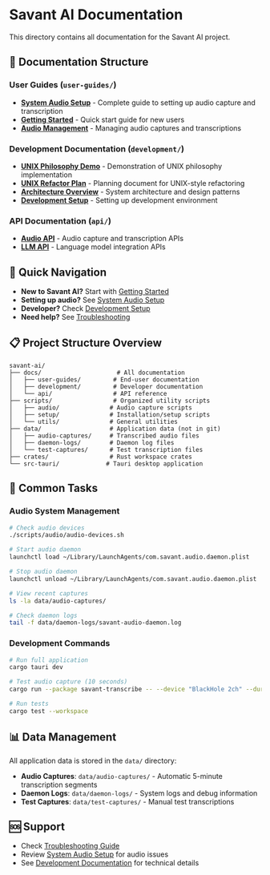 # Savant AI Documentation

This directory contains all documentation for the Savant AI project.

## 📁 Documentation Structure

### User Guides (`user-guides/`)
- **[System Audio Setup](user-guides/SYSTEM_AUDIO_SETUP.md)** - Complete guide to setting up audio capture and transcription
- **[Getting Started](user-guides/GETTING_STARTED.md)** - Quick start guide for new users
- **[Audio Management](user-guides/AUDIO_MANAGEMENT.md)** - Managing audio captures and transcriptions

### Development Documentation (`development/`)
- **[UNIX Philosophy Demo](development/UNIX_PHILOSOPHY_DEMO.md)** - Demonstration of UNIX philosophy implementation
- **[UNIX Refactor Plan](development/UNIX_REFACTOR_PLAN.md)** - Planning document for UNIX-style refactoring
- **[Architecture Overview](development/ARCHITECTURE.md)** - System architecture and design patterns
- **[Development Setup](development/DEVELOPMENT.md)** - Setting up development environment

### API Documentation (`api/`)
- **[Audio API](api/AUDIO_API.md)** - Audio capture and transcription APIs
- **[LLM API](api/LLM_API.md)** - Language model integration APIs

## 🚀 Quick Navigation

- **New to Savant AI?** Start with [Getting Started](user-guides/GETTING_STARTED.md)
- **Setting up audio?** See [System Audio Setup](user-guides/SYSTEM_AUDIO_SETUP.md)
- **Developer?** Check [Development Setup](development/DEVELOPMENT.md)
- **Need help?** See [Troubleshooting](user-guides/TROUBLESHOOTING.md)

## 📋 Project Structure Overview

```
savant-ai/
├── docs/                     # All documentation
│   ├── user-guides/         # End-user documentation
│   ├── development/         # Developer documentation
│   └── api/                 # API reference
├── scripts/                 # Organized utility scripts
│   ├── audio/              # Audio capture scripts
│   ├── setup/              # Installation/setup scripts
│   └── utils/              # General utilities
├── data/                   # Application data (not in git)
│   ├── audio-captures/     # Transcribed audio files
│   ├── daemon-logs/        # Daemon log files
│   └── test-captures/      # Test transcription files
├── crates/                 # Rust workspace crates
└── src-tauri/             # Tauri desktop application
```

## 🔧 Common Tasks

### Audio System Management
```bash
# Check audio devices
./scripts/audio/audio-devices.sh

# Start audio daemon
launchctl load ~/Library/LaunchAgents/com.savant.audio.daemon.plist

# Stop audio daemon
launchctl unload ~/Library/LaunchAgents/com.savant.audio.daemon.plist

# View recent captures
ls -la data/audio-captures/

# Check daemon logs
tail -f data/daemon-logs/savant-audio-daemon.log
```

### Development Commands
```bash
# Run full application
cargo tauri dev

# Test audio capture (10 seconds)
cargo run --package savant-transcribe -- --device "BlackHole 2ch" --duration 10 --output data/test-captures/test.md

# Run tests
cargo test --workspace
```

## 📊 Data Management

All application data is stored in the `data/` directory:

- **Audio Captures**: `data/audio-captures/` - Automatic 5-minute transcription segments
- **Daemon Logs**: `data/daemon-logs/` - System logs and debug information  
- **Test Captures**: `data/test-captures/` - Manual test transcriptions

## 🆘 Support

- Check [Troubleshooting Guide](user-guides/TROUBLESHOOTING.md)
- Review [System Audio Setup](user-guides/SYSTEM_AUDIO_SETUP.md) for audio issues
- See [Development Documentation](development/) for technical details